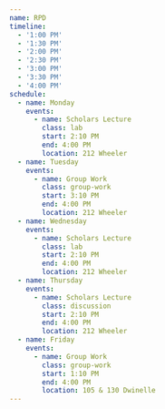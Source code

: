 ```yaml
---
name: RPD
timeline:
  - '1:00 PM'
  - '1:30 PM'
  - '2:00 PM'
  - '2:30 PM'
  - '3:00 PM'
  - '3:30 PM'
  - '4:00 PM'
schedule:
  - name: Monday
    events:
      - name: Scholars Lecture
        class: lab
        start: 2:10 PM
        end: 4:00 PM
        location: 212 Wheeler
  - name: Tuesday
    events:
      - name: Group Work
        class: group-work
        start: 3:10 PM
        end: 4:00 PM
        location: 212 Wheeler
  - name: Wednesday
    events:
      - name: Scholars Lecture
        class: lab
        start: 2:10 PM
        end: 4:00 PM
        location: 212 Wheeler
  - name: Thursday
    events:
      - name: Scholars Lecture
        class: discussion
        start: 2:10 PM
        end: 4:00 PM
        location: 212 Wheeler
  - name: Friday
    events:
      - name: Group Work
        class: group-work
        start: 1:10 PM
        end: 4:00 PM
        location: 105 & 130 Dwinelle
---
```

